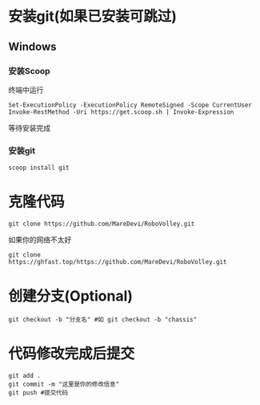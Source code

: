 # 安装git(如果已安装可跳过)

## Windows

### 安装Scoop
终端中运行
```shell
Set-ExecutionPolicy -ExecutionPolicy RemoteSigned -Scope CurrentUser
Invoke-RestMethod -Uri https://get.scoop.sh | Invoke-Expression
```
等待安装完成

### 安装git
```shell
scoop install git
```

# 克隆代码

```shell
git clone https://github.com/MareDevi/RoboVolley.git
```
如果你的网络不太好

```shell
git clone https://ghfast.top/https://github.com/MareDevi/RoboVolley.git
```

# 创建分支(Optional)

``` shell
git checkout -b "分支名" #如 git checkout -b "chassis"
```

# 代码修改完成后提交

```shell
git add .
git commit -m "这里是你的修改信息"
git push #提交代码
```